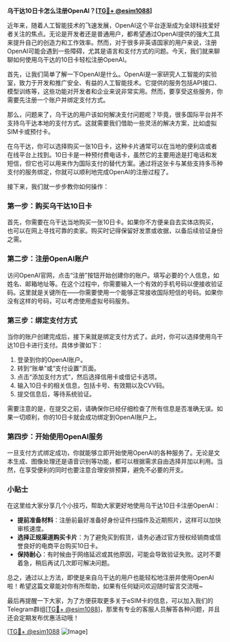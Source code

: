 **乌干达10日卡怎么注册OpenAI？[[TG💪+ @esim1088](https://t.me/s/esim1088)]**

近年来，随着人工智能技术的飞速发展，OpenAI这个平台逐渐成为全球科技爱好者关注的焦点。无论是开发者还是普通用户，都希望通过OpenAI提供的强大工具来提升自己的创造力和工作效率。然而，对于很多非英语国家的用户来说，注册OpenAI可能会遇到一些障碍，尤其是语言和支付方式的问题。今天，我们就来聊聊如何使用乌干达的10日卡轻松注册OpenAI。

首先，让我们简单了解一下OpenAI是什么。OpenAI是一家研究人工智能的实验室，致力于开发和推广安全、有益的人工智能技术。它提供的服务包括API接口、模型训练等，这些功能对开发者和企业来说非常实用。然而，要享受这些服务，你需要先注册一个账户并绑定支付方式。

那么，问题来了，乌干达的用户该如何解决支付问题呢？毕竟，很多国际平台并不支持乌干达本地的支付方式。这就需要我们借助一些灵活的解决方案，比如虚拟SIM卡或预付卡。

在乌干达，你可以选择购买一张10日卡，这种卡片通常可以在当地的便利店或者在线平台上找到。10日卡是一种预付费电话卡，虽然它的主要用途是打电话和发短信，但它也可以用来作为国际支付的替代方案。通过将这张卡与某些支持多币种支付的服务绑定，你就可以顺利地完成OpenAI的注册过程了。

接下来，我们就一步步教你如何操作：

### 第一步：购买乌干达10日卡

首先，你需要在乌干达当地购买一张10日卡。如果你不方便亲自去实体店购买，也可以在网上寻找可靠的卖家。购买时记得保留好发票或收据，以备后续验证身份之需。

### 第二步：注册OpenAI账户

访问OpenAI官网，点击“注册”按钮开始创建你的账户。填写必要的个人信息，如姓名、邮箱地址等。在这个过程中，你需要输入一个有效的手机号码以便接收验证码。这里就是关键所在——你需要使用一个能够正常接收国际短信的号码。如果你没有这样的号码，可以考虑使用虚拟号码服务。

### 第三步：绑定支付方式

当你的账户创建完成后，接下来就是绑定支付方式了。此时，你可以选择使用乌干达10日卡进行支付。具体步骤如下：

1. 登录到你的OpenAI账户。
2. 转到“账单”或“支付设置”页面。
3. 点击“添加支付方式”，然后选择信用卡或借记卡选项。
4. 输入10日卡的相关信息，包括卡号、有效期以及CVV码。
5. 提交信息后，等待系统验证。

需要注意的是，在提交之前，请确保你已经仔细检查了所有信息是否准确无误。如果一切顺利，你的10日卡就会成功绑定到OpenAI账户上。

### 第四步：开始使用OpenAI服务

一旦支付方式绑定成功，你就能够立即开始使用OpenAI的各种服务了。无论是文本生成、图像处理还是语音识别等功能，都可以根据需求自由选择并加以利用。当然，在享受便利的同时也要注意合理安排预算，避免不必要的开支。

### 小贴士

在这里给大家分享几个小技巧，帮助大家更好地使用乌干达10日卡注册OpenAI：

- **提前准备材料**：注册前最好准备好身份证件扫描件及近期照片，这样可以加快审核速度。
- **选择正规渠道购买卡片**：为了避免买到假货，请务必通过官方授权经销商或信誉良好的电商平台购买10日卡。
- **保持耐心**：有时候由于网络延迟或其他原因，可能会导致验证失败。这时不要着急，稍后再试几次即可解决问题。

总之，通过以上方法，即使是来自乌干达的用户也能轻松地注册并使用OpenAI啦！希望这篇文章能对你有所帮助，如果有任何疑问欢迎随时留言交流哦~

最后再提醒一下大家，为了方便获取更多关于eSIM卡的信息，可以加入我们的Telegram群组[[TG💪+ @esim1088](https://t.me/s/esim1088)]，那里有专业的客服人员解答各种问题，并且还会定期发布优惠活动哦！

[[TG💪+ @esim1088](https://t.me/s/esim1088) ![Image](https://i.postimg.cc/4NQfJmqS/Snipaste-2025-05-13-00-14-12.png)]